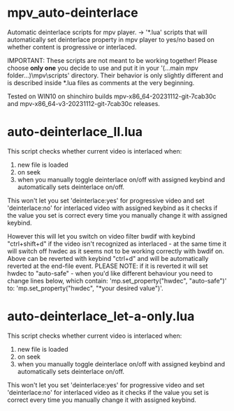 # mpv_auto-deinterlace
Automatic deinterlace scripts for mpv player.
-> '*.lua' scripts that will automatically set deinterlace property in mpv player to yes/no based on whether content is progressive or interlaced.

IMPORTANT: These scripts are not meant to be working together!
Please choose **only one** you decide to use and put it in your '(...main mpv folder...)\mpv\scripts\' directory.
Their behavior is only slightly different and is described inside *.lua files as comments at the very beginning.

Tested on WIN10 on shinchiro builds mpv-x86_64-20231112-git-7cab30c and mpv-x86_64-v3-20231112-git-7cab30c releases.

# auto-deinterlace_II.lua
This script checks whether current video is interlaced when:
1. new file is loaded
2. on seek
3. when you manually toggle deinterlace on/off with assigned keybind
and automatically sets deinterlace on/off.

This won't let you set 'deinterlace:yes' for progressive video and
set 'deinterlace:no' for interlaced video with assigned keybind as it
checks if the value you set is correct every time you manually change it with assigned keybind.

However this will let you switch on video filter bwdif with keybind "ctrl+shift+d"
if the video isn't recognized as interlaced - at the same time it will switch off hwdec
as it seems not to be working correctly with bwdif on.
Above can be reverted with keybind "ctrl+d" and will be automatically reverted at the end-file event.
PLEASE NOTE: if it is reverted it will set hwdec to "auto-safe" - when you'd like different behaviour
you need to change lines below, which contain: 'mp.set_property("hwdec", "auto-safe")' to:
'mp.set_property("hwdec", "*your desired value")'.

# auto-deinterlace_let-a-only.lua
This script checks whether current video is interlaced when:
1. new file is loaded
2. on seek
3. when you manually toggle deinterlace on/off with assigned keybind
and automatically sets deinterlace on/off.

This won't let you set 'deinterlace:yes' for progressive video and
set 'deinterlace:no' for interlaced video as it
checks if the value you set is correct every time you manually change it with assigned keybind.
